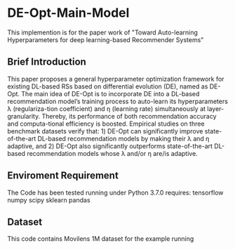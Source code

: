 # DE-Opt-Main-Model
This implemention is for the paper work of "Toward Auto-learning Hyperparameters for deep learning-based Recommender Systems"
## Brief Introduction
This paper proposes a general hyperparameter optimization framework for existing DL-based RSs based on differential evolution (DE), named as DE-Opt. The main idea of DE-Opt is to incorporate DE into a DL-based recommendation model’s training process to auto-learn its hyperparameters λ (regulariza-tion coefficient) and η (learning rate) simultaneously at layer-granularity. Thereby, its performance of both recommendation accuracy and computa-tional efficiency is boosted. Empirical studies on three benchmark datasets verify that: 1) DE-Opt can significantly improve state-of-the-art DL-based recommendation models by making their λ and η adaptive, and 2) DE-Opt also significantly outperforms state-of-the-art DL-based recommendation models whose λ and/or η are/is adaptive. 
## Enviroment Requirement
The Code has been tested running under Python 3.7.0
requires:
tensorflow
numpy
scipy
sklearn
pandas
## Dataset
This code contains Movilens 1M dataset for the example running
